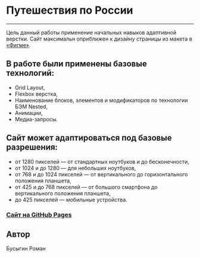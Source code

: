 # Путешествия по России
______________________________________________________________________
Цель данный работы применение начальных навыков адаптивной верстки. Сайт максимальн оприближен к дизайну страницы из макета в [«Фигме»](https://www.figma.com/file/5S2WSbEFL6awjVWJ0NWL8Q/Sprint-3_-Russia-_-desktop-%2B-mobile?node-id=63326%3A0&t=1rlk7zjvLnxxya4J-0). 

## В работе были применены базовые технологий: 
* Grid Layout,
* Flexbox верстка, 
* Наименование блоков, элементов и модификаторов по технологии БЭМ Nested,
* Анимации, 
* Медиа-запросы.

## Сайт может адаптироваться под базовые разрешения:
* от 1280 пикселей — от стандартных ноутбуков и до бесконечности,
* от 1024 и до 1280 — для небольших ноутбуков,
* от 768 и до 1024 пикселей — от вертикального до горизонтального положения планшета,
* от 425 и до 768 пикселей — от большого смартфона до вертикального положения планшета,
* до 425 пикселей — мобильные устройства.

### [Сайт на GitHub Pages](https://organik777.github.io/russian-travel/)

## Автор
Бусыгин Роман
